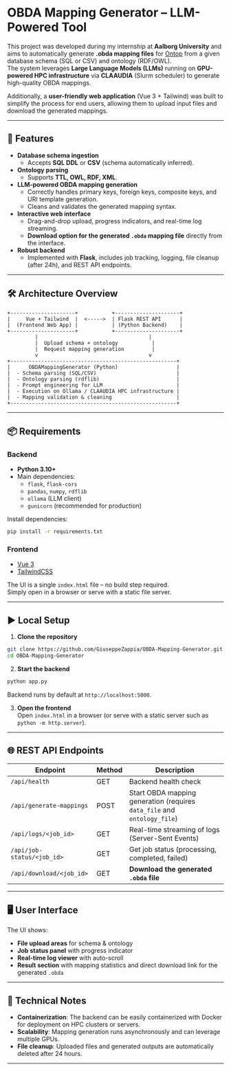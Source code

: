 # OBDA Mapping Generator – LLM-Powered Tool

This project was developed during my internship at **Aalborg University** and aims to automatically generate **.obda mapping files** for [Ontop](https://ontop-vkg.org/) from a given database schema (SQL or CSV) and ontology (RDF/OWL).  
The system leverages **Large Language Models (LLMs)** running on **GPU-powered HPC infrastructure** via **CLAAUDIA** (Slurm scheduler) to generate high-quality OBDA mappings.  

Additionally, a **user-friendly web application** (Vue 3 + Tailwind) was built to simplify the process for end users, allowing them to upload input files and download the generated mappings.

---

## 🚀 Features

- **Database schema ingestion**  
  - Accepts **SQL DDL** or **CSV** (schema automatically inferred).
- **Ontology parsing**  
  - Supports **TTL, OWL, RDF, XML**.
- **LLM-powered OBDA mapping generation**  
  - Correctly handles primary keys, foreign keys, composite keys, and URI template generation.
  - Cleans and validates the generated mapping syntax.
- **Interactive web interface**  
  - Drag-and-drop upload, progress indicators, and real-time log streaming.
  - **Download option for the generated `.obda` mapping file** directly from the interface.
- **Robust backend**  
  - Implemented with **Flask**, includes job tracking, logging, file cleanup (after 24h), and REST API endpoints.

---

## 🛠️ Architecture Overview

```
+---------------------+           +---------------------+
|     Vue + Tailwind  |  <----->  | Flask REST API      |
|  (Frontend Web App) |           | (Python Backend)    |
+---------------------+           +---------------------+
         |                                    |
         |  Upload schema + ontology           |
         |  Request mapping generation         |
         v                                    v
+------------------------------------------------------+
|      OBDAMappingGenerator (Python)                   |
|  - Schema parsing (SQL/CSV)                          |
|  - Ontology parsing (rdflib)                         |
|  - Prompt engineering for LLM                        |
|  - Execution on Ollama / CLAAUDIA HPC infrastructure |
|  - Mapping validation & cleaning                     |
+------------------------------------------------------+
```

---

## 📦 Requirements

### Backend
- **Python 3.10+**
- Main dependencies:
  - `flask`, `flask-cors`
  - `pandas`, `numpy`, `rdflib`
  - `ollama` (LLM client)
  - `gunicorn` (recommended for production)

Install dependencies:
```bash
pip install -r requirements.txt
```

### Frontend
- [Vue 3](https://vuejs.org/)
- [TailwindCSS](https://tailwindcss.com/)

The UI is a single `index.html` file – no build step required.  
Simply open in a browser or serve with a static file server.

---

## ▶️ Local Setup

1. **Clone the repository**
```bash
git clone https://github.com/GiuseppeZappia/OBDA-Mapping-Generator.git
cd OBDA-Mapping-Generator
```

2. **Start the backend**
```bash
python app.py
```
Backend runs by default at `http://localhost:5000`.

3. **Open the frontend**  
Open `index.html` in a browser (or serve with a static server such as `python -m http.server`).

---

## 🌐 REST API Endpoints

| Endpoint                   | Method | Description |
|---------------------------|--------|-------------|
| `/api/health`             | GET    | Backend health check |
| `/api/generate-mappings`  | POST   | Start OBDA mapping generation (requires `data_file` and `ontology_file`) |
| `/api/logs/<job_id>`      | GET    | Real-time streaming of logs (Server-Sent Events) |
| `/api/job-status/<job_id>`| GET    | Get job status (processing, completed, failed) |
| `/api/download/<job_id>`  | GET    | **Download the generated `.obda` file** |

---

## 🖥️ User Interface

The UI shows:
- **File upload areas** for schema & ontology
- **Job status panel** with progress indicator
- **Real-time log viewer** with auto-scroll
- **Result section** with mapping statistics and direct download link for the generated `.obda`

---

## 🧠 Technical Notes

- **Containerization**: The backend can be easily containerized with Docker for deployment on HPC clusters or servers.
- **Scalability**: Mapping generation runs asynchronously and can leverage multiple GPUs.
- **File cleanup**: Uploaded files and generated outputs are automatically deleted after 24 hours.

---

